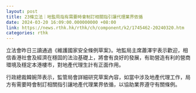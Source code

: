 ```yaml
---
layout: post
title: 23條立法｜地監局指有需要時會制訂相關指引讓代理業界依循
date: 2024-03-20 16:09:00.000000000 +08:00
link: https://news.rthk.hk/rthk/ch/component/k2/1745462-20240320.htm
categories: rthk
---
```


立法會昨日三讀通過《維護國家安全條例草案》。地監局主席蕭澤宇表示歡迎，相信香港社會及經濟在穩固的法治基礎上，將會有良好的發展，有助營造有利的營商環境及穩定本港樓市，對地產代理生計有正面作用。

行政總裁韓婉萍表示，監管局會詳細研究草案內容，如當中涉及地產代理工作，局方有需要時會制訂相關指引讓地產代理業界依循，以協助業界遵守有關條例。

